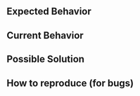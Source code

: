 ## Expected Behavior


## Current Behavior


## Possible Solution


## How to reproduce (for bugs)



